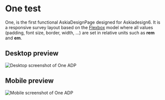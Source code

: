 # One test

One, is the first functional AskiaDesignPage designed for Askiadesign6. It is a responsive survey layout based on the [Flexbox](https://www.w3.org/TR/2016/CR-css-flexbox-1-20160526/) model where all values (padding, font size, border, width, ...) are set in relative units such as **rem** and **em**.

## Desktop preview

![Desktop screenshot of One ADP](https://raw.githubusercontent.com/AskiaADX/adp-One/master/adp-one-screenshot.png)


## Mobile preview

![Mobile screenshot of One ADP](https://raw.githubusercontent.com/AskiaADX/adp-One/master/adp-one-mobile-screenshot.png)
